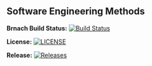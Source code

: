 ## Software Engineering Methods


**Brnach Build Status:** 
[![Build Status](https://travis-ci.com/The-Liam-Blair/sem.svg?branch=feature%2Fmongo-integration)](https://travis-ci.com/The-Liam-Blair/sem)

**License:**
[![LICENSE](https://img.shields.io/github/license/The-Liam-Blair/sem.svg?style=flat-square)](https://github.com/The-Liam-Blair/sem/blob/master/LICENSE)

**Release:**
[![Releases](https://img.shields.io/github/release/The-Liam-Blair/sem/all.svg?style=flat-square)](https://github.com/The-Liam-Blair/sem/releases)
